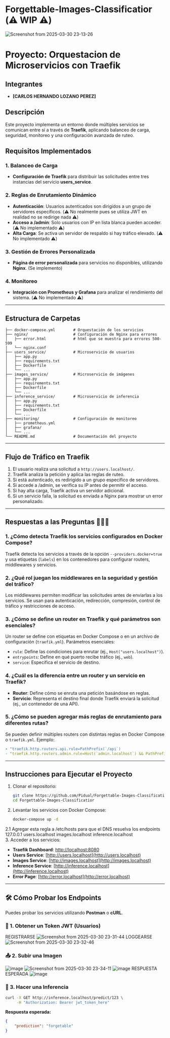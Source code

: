 # Forgettable-Images-Classificatior (⚠️ WIP ⚠️)
![Screenshot from 2025-03-30 23-13-26](https://github.com/user-attachments/assets/9f7b97a2-f687-433d-bdf5-5d1ab8699a4e)

# Proyecto: Orquestacion de Microservicios con Traefik
## Integrantes
- **[CARLOS HERNANDO LOZANO PEREZ]**

## Descripción
Este proyecto implementa un entorno donde múltiples servicios se comunican entre sí a través de **Traefik**, aplicando balanceo de carga, seguridad, monitoreo y una configuración avanzada de ruteo.

## Requisitos Implementados

### 1. Balanceo de Carga
- **Configuración de Traefik** para distribuir las solicitudes entre tres instancias del servicio **users_service**.

### 2. Reglas de Enrutamiento Dinámico
- **Autenticación**: Usuarios autenticados son dirigidos a un grupo de servidores específicos. (⚠️ No realmente pues se utiliza JWT en realidad no se redirige nada ⚠️)
- **Acceso a /admin**: Solo usuarios con IP en lista blanca pueden acceder. (⚠️ No implementado ⚠️)
- **Alta Carga**: Se activa un servidor de respaldo si hay tráfico elevado. (⚠️ No implementado ⚠️)

### 3. Gestión de Errores Personalizada
- **Página de error personalizada** para servicios no disponibles, utilizando **Nginx**. (Se implemento)

### 4. Monitoreo
- **Integración con Prometheus y Grafana** para analizar el rendimiento del sistema. (⚠️ No implementado ⚠️)

---

## Estructura de Carpetas
```
├── docker-compose.yml        # Orquestación de los servicios
├── nginx/                    # Configuración de Nginx para errores
│   ├── error.html            # html que se muestra para errores 500-599
│   └── nginx.conf
├── users_service/            # Microservicio de usuarios
│   ├── app.py
│   ├── requirements.txt
│   ├── Dockerfile
│   └── ...
├── images_service/           # Microservicio de imágenes
│   ├── app.py
│   ├── requirements.txt
│   ├── Dockerfile
│   └── ...
├── inference_service/        # Microservicio de inferencia
│   ├── app.py
│   ├── requirements.txt
│   ├── Dockerfile
│   └── ...
├── monitoring/               # Configuración de monitoreo
│   ├── prometheus.yml
│   ├── grafana/
│   └── ...
└── README.md                 # Documentación del proyecto
```

---

## Flujo de Tráfico en Traefik
1. El usuario realiza una solicitud a `http://users.localhost/`.
2. Traefik analiza la petición y aplica las reglas de ruteo.
3. Si está autenticado, es redirigido a un grupo específico de servidores.
4. Si accede a /admin, se verifica su IP antes de permitir el acceso.
5. Si hay alta carga, Traefik activa un servidor adicional.
6. Si un servicio falla, la solicitud es enviada a Nginx para mostrar un error personalizado.

---

## Respuestas a las Preguntas  🤑🤑🤑

### 1. ¿Cómo detecta Traefik los servicios configurados en Docker Compose?
Traefik detecta los servicios a través de la opción `--providers.docker=true` y usa etiquetas (`labels`) en los contenedores para configurar routers, middlewares y servicios.

### 2. ¿Qué rol juegan los middlewares en la seguridad y gestión del tráfico?
Los middlewares permiten modificar las solicitudes antes de enviarlas a los servicios. Se usan para autenticación, redirección, compresión, control de tráfico y restricciones de acceso.

### 3. ¿Cómo se define un router en Traefik y qué parámetros son esenciales?
Un router se define con etiquetas en Docker Compose o en un archivo de configuración (`traefik.yml`). Parámetros esenciales:
- `rule`: Define las condiciones para enrutar (ej., `Host("users.localhost")`).
- `entrypoints`: Define en qué puerto recibe tráfico (ej., `web`).
- `service`: Especifica el servicio de destino.

### 4. ¿Cuál es la diferencia entre un router y un servicio en Traefik?
- **Router**: Define cómo se enruta una petición basándose en reglas.
- **Servicio**: Representa el destino final donde Traefik enviará la solicitud (ej., un contenedor de una API).

### 5. ¿Cómo se pueden agregar más reglas de enrutamiento para diferentes rutas?
Se pueden definir múltiples routers con distintas reglas en Docker Compose o `traefik.yml`. Ejemplo:
```yaml
- "traefik.http.routers.api.rule=PathPrefix(`/api`)
- "traefik.http.routers.admin.rule=Host(`admin.localhost`) && PathPrefix(`/dashboard`)
```

---

## Instrucciones para Ejecutar el Proyecto
1. Clonar el repositorio:
   ```sh
   git clone https://github.com/Pidual/Forgettable-Images-Classificatior
   cd Forgettable-Images-Classificatior
   ```
2. Levantar los servicios con Docker Compose:
   ```sh
   docker-compose up -d
   ```
2.1 Agregar esta regla a /etc/hosts para que el DNS resuelva los endpoints
127.0.0.1   users.localhost images.localhost inference.localhost  
3. Acceder a los servicios:
   - **Traefik Dashboard**: [http://localhost:8080](http://localhost:8080)
   - **Users Service**: [http://users.localhost](http://users.localhost)
   - **Images Service**: [http://images.localhost](http://images.localhost)
   - **Inference Service**: [http://inference.localhost](http://inference.localhost)
   - **Error Page**: [http://error.localhost](http://error.localhost)

---


## 🛠 Cómo Probar los Endpoints
Puedes probar los servicios utilizando **Postman** o **cURL**.

### 🔑 1. Obtener un Token JWT (Usuarios)
REGISTRARSE
![Screenshot from 2025-03-30 23-31-44](https://github.com/user-attachments/assets/530709bc-c41d-429b-b9a4-1034f5299aec)
LOGGEARSE
![Screenshot from 2025-03-30 23-32-46](https://github.com/user-attachments/assets/74cd4759-f323-45bf-8d39-ab372ce4b6c5)


### 📤 2. Subir una Imagen

![image](https://github.com/user-attachments/assets/f799aaf8-c6ff-42ba-92b9-5da175555faf)
![Screenshot from 2025-03-30 23-34-11](https://github.com/user-attachments/assets/c95a9037-22b1-4bff-aae8-bf4c57ee930a)
![image](https://github.com/user-attachments/assets/1f27293f-72cb-41a9-8fa3-4f1fd81b4695)
RESPUESTA ESPERADA
![image](https://github.com/user-attachments/assets/e861b167-06c4-49f5-bd8f-6660dc532926)


### 🧠 3. Hacer una Inferencia
```sh
curl -X GET http://inference.localhost/predict/123 \
     -H "Authorization: Bearer jwt_token_here"
```
**Respuesta esperada:**
```json
{
    "prediction": "forgetable"
}
```
